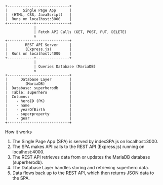 ```ASCII
+----------------------------+
|       Single Page App      |
|  (HTML, CSS, JavaScript)   |
|  Runs on localhost:3000    |
+------------+---------------+
             |
             | Fetch API Calls (GET, POST, PUT, DELETE)
             v
+----------------------------+
|        REST API Server     |
|        (Express.js)        |
|  Runs on localhost:4000    |
+------------+---------------+
             |
             | Queries Database (MariaDB)
             v
+----------------------------+
|      Database Layer        |
|        (MariaDB)           |
|  Database: superherodb     |
|  Table: superhero          |
|  Columns:                  |
|    - heroID (PK)           |
|    - name                  |
|    - yearOfBirth           |
|    - superproperty         |
|    - gear                  |
+----------------------------+
```

How it works

1. The Single Page App (SPA) is served by indexSPA.js on localhost:3000.
2. The SPA makes API calls to the REST API (Express.js) running on localhost:4000.
3. The REST API retrieves data from or updates the MariaDB database (superherodb).
4. The Database Layer handles storing and retrieving superhero data.
5. Data flows back up to the REST API, which then returns JSON data to the SPA.
